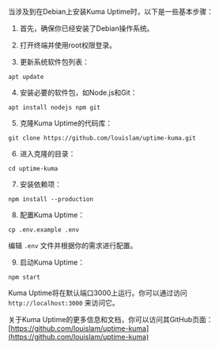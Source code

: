 当涉及到在Debian上安装Kuma Uptime时，以下是一些基本步骤：

1. 首先，确保你已经安装了Debian操作系统。

2. 打开终端并使用root权限登录。

3. 更新系统软件包列表：

```
apt update
```

4. 安装必要的软件包，如Node.js和Git：

```
apt install nodejs npm git
```

5. 克隆Kuma Uptime的代码库：

```
git clone https://github.com/louislam/uptime-kuma.git
```

6. 进入克隆的目录：

```
cd uptime-kuma
```

7. 安装依赖项：

```
npm install --production
```

8. 配置Kuma Uptime：

```
cp .env.example .env
```

编辑 `.env` 文件并根据你的需求进行配置。

9. 启动Kuma Uptime：

```
npm start
```

Kuma Uptime将在默认端口3000上运行。你可以通过访问 `http://localhost:3000` 来访问它。

关于Kuma Uptime的更多信息和文档，你可以访问其GitHub页面：[https://github.com/louislam/uptime-kuma](https://github.com/louislam/uptime-kuma)
